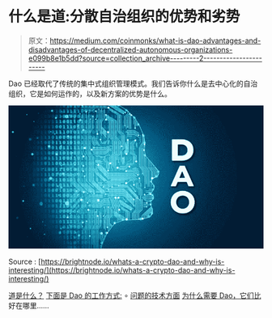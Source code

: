 # 什么是道:分散自治组织的优势和劣势

> 原文：<https://medium.com/coinmonks/what-is-dao-advantages-and-disadvantages-of-decentralized-autonomous-organizations-e099b8e1b5dd?source=collection_archive---------2----------------------->

Dao 已经取代了传统的集中式组织管理模式。我们告诉你什么是去中心化的自治组织，它是如何运作的，以及新方案的优势是什么。

![](img/9df43d6d2619a4d88066d8740afdf9e3.png)

Source : [https://brightnode.io/whats-a-crypto-dao-and-why-is-interesting/](https://brightnode.io/whats-a-crypto-dao-and-why-is-interesting/)

[道是什么？](#18d4)
[下面是 Dao 的工作方式:](#84c0)
∘ [问题的技术方面](#117c)
[为什么需要 Dao，它们比](#afc1)好在哪里……